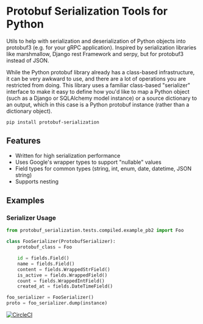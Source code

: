 # Protobuf Serialization Tools for Python

Utils to help with serialization and deserialization of Python objects into protobuf3 (e.g. for your gRPC application). Inspired by serialization libraries like marshmallow, Django rest Framework and serpy, but for protobuf3 instead of JSON.

While the Python protobuf library already has a class-based infrastructure, it can be very awkward to use, and there are a lot of operations you are restricted from doing. This library uses a familiar class-based "serializer" interface to make it easy to define how you'd like to map a Python object (such as a Django or SQLAlchemy model instance) or a source dictionary to an output, which in this case is a Python protobuf instance (rather than a dictionary object).

```
pip install protobuf-serialization
```

## Features
- Written for high serialization performance
- Uses Google's wrapper types to support "nullable" values
- Field types for common types (string, int, enum, date, datetime, JSON string)
- Supports nesting

## Examples
### Serializer Usage

```python
from protobuf_serialization.tests.compiled.example_pb2 import Foo

class FooSerializer(ProtobufSerializer):
    protobuf_class = Foo

    id = fields.Field()
    name = fields.Field()
    content = fields.WrappedStrField()
    is_active = fields.WrappedField()
    count = fields.WrappedIntField()
    created_at = fields.DateTimeField()

foo_serializer = FooSerializer()
proto = foo_serializer.dump(instance)
```

[![CircleCI](https://circleci.com/gh/alvinchow86/protobuf-serialization-py.svg?style=svg)](https://circleci.com/gh/alvinchow86/protobuf-serialization-py)

